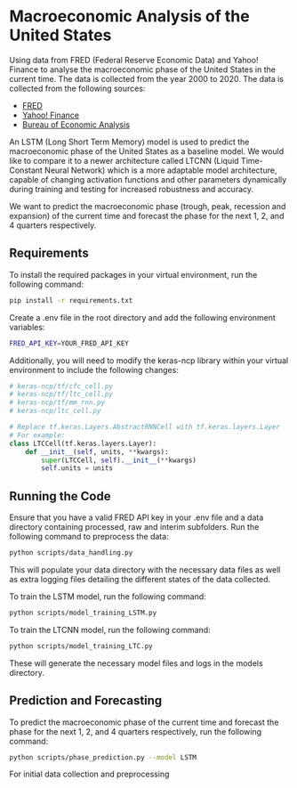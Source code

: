 # Macroeconomic Analysis of the United States

Using data from FRED (Federal Reserve Economic Data) and Yahoo! Finance to analyse the macroeconomic phase of the United States in the current time. The data is collected from the year 2000 to 2020. The data is collected from the following sources:
- [FRED](https://fred.stlouisfed.org/)
- [Yahoo! Finance](https://finance.yahoo.com/)
- [Bureau of Economic Analysis](https://www.bea.gov/)

An LSTM (Long Short Term Memory) model is used to predict the macroeconomic phase of the United States as a baseline model. We would like to compare it to a newer architecture called LTCNN (Liquid Time-Constant Neural Network) which is a more adaptable model architecture, capable of changing activation functions and other parameters dynamically during training and testing for increased robustness and accuracy.

We want to predict the macroeconomic phase (trough, peak, recession and expansion) of the current time and forecast the phase for the next 1, 2, and 4 quarters respectively.

## Requirements

To install the required packages in your virtual environment, run the following command:

```bash
pip install -r requirements.txt
```

Create a .env file in the root directory and add the following environment variables:

```bash
FRED_API_KEY=YOUR_FRED_API_KEY
```

Additionally, you will need to modify the keras-ncp library within your virtual environment to include the following changes:

```python
# keras-ncp/tf/cfc_cell.py
# keras-ncp/tf/ltc_cell.py
# keras-ncp/tf/mm_rnn.py
# keras-ncp/ltc_cell.py

# Replace tf.keras.Layers.AbstractRNNCell with tf.keras.layers.Layer
# For example:
class LTCCell(tf.keras.layers.Layer):
    def __init__(self, units, **kwargs):
        super(LTCCell, self).__init__(**kwargs)
        self.units = units
```

## Running the Code

Ensure that you have a valid FRED API key in your .env file and a data directory containing processed, raw and interim subfolders. Run the following command to preprocess the data:

```bash
python scripts/data_handling.py
```

This will populate your data directory with the necessary data files as well as extra logging files detailing the different states of the data collected.

To train the LSTM model, run the following command:

```bash
python scripts/model_training_LSTM.py
```

To train the LTCNN model, run the following command:

```bash
python scripts/model_training_LTC.py
```

These will generate the necessary model files and logs in the models directory.

## Prediction and Forecasting

To predict the macroeconomic phase of the current time and forecast the phase for the next 1, 2, and 4 quarters respectively, run the following command:

```bash
python scripts/phase_prediction.py --model LSTM
```


For initial data collection and preprocessing 


